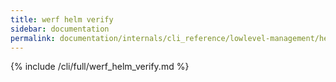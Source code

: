 ```yaml
---
title: werf helm verify
sidebar: documentation
permalink: documentation/internals/cli_reference/lowlevel-management/helm/verify.html
---
```


{% include /cli/full/werf_helm_verify.md %}
